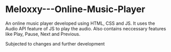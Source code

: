 # Meloxxy---Online-Music-Player
An online music player developed using HTML, CSS and JS.
It uses the Audio API feature of JS to play the audio. 
Also contains neccessary features like Play, Pause, Next and Previous.

Subjected to changes and further development
